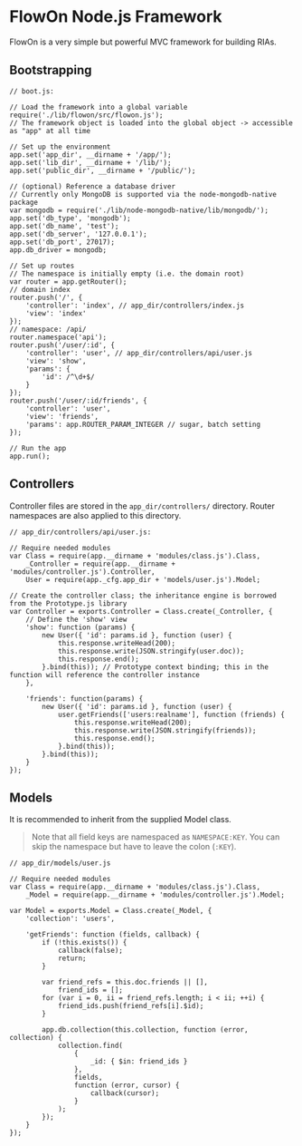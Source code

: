 # FlowOn Node.js Framework #

FlowOn is a very simple but powerful MVC framework for building RIAs.

## Bootstrapping ##

	// boot.js:

	// Load the framework into a global variable
	require('./lib/flowon/src/flowon.js');
	// The framework object is loaded into the global object -> accessible as "app" at all time

	// Set up the environment
	app.set('app_dir', __dirname + '/app/');
	app.set('lib_dir', __dirname + '/lib/');
	app.set('public_dir', __dirname + '/public/');

	// (optional) Reference a database driver
	// Currently only MongoDB is supported via the node-mongodb-native package
	var mongodb = require('./lib/node-mongodb-native/lib/mongodb/');
	app.set('db_type', 'mongodb');
	app.set('db_name', 'test');
	app.set('db_server', '127.0.0.1');
	app.set('db_port', 27017);
	app.db_driver = mongodb;

	// Set up routes
	// The namespace is initially empty (i.e. the domain root)
	var router = app.getRouter();
	// domain index
	router.push('/', {
		'controller': 'index', // app_dir/controllers/index.js
		'view': 'index'
	});
	// namespace: /api/
	router.namespace('api');
	router.push('/user/:id', {
		'controller': 'user', // app_dir/controllers/api/user.js
		'view': 'show',
		'params': {
			'id': /^\d+$/
		}
	});
	router.push('/user/:id/friends', {
		'controller': 'user',
		'view': 'friends',
		'params': app.ROUTER_PARAM_INTEGER // sugar, batch setting
	});

	// Run the app
	app.run();

## Controllers

Controller files are stored in the `app_dir/controllers/` directory. Router namespaces are also applied to this directory.

	// app_dir/controllers/api/user.js:

	// Require needed modules
	var Class = require(app.__dirname + 'modules/class.js').Class,
		_Controller = require(app.__dirname + 'modules/controller.js').Controller,
		User = require(app._cfg.app_dir + 'models/user.js').Model;

	// Create the controller class; the inheritance engine is borrowed from the Prototype.js library
	var Controller = exports.Controller = Class.create(_Controller, {
		// Define the 'show' view
		'show': function (params) {
			new User({ 'id': params.id }, function (user) {
				this.response.writeHead(200);
				this.response.write(JSON.stringify(user.doc));
				this.response.end();
			}.bind(this)); // Prototype context binding; this in the function will reference the controller instance
		},

		'friends': function(params) {
			new User({ 'id': params.id }, function (user) {
				user.getFriends(['users:realname'], function (friends) {
					this.response.writeHead(200);
					this.response.write(JSON.stringify(friends));
					this.response.end();
				}.bind(this));
			}.bind(this));
		}
	});

## Models

It is recommended to inherit from the supplied Model class.

> Note that all field keys are namespaced as `NAMESPACE:KEY`. You can skip the namespace but have to leave the colon (`:KEY`).

	// app_dir/models/user.js

	// Require needed modules
	var Class = require(app.__dirname + 'modules/class.js').Class,
		_Model = require(app.__dirname + 'modules/controller.js').Model;
	
	var Model = exports.Model = Class.create(_Model, {
		'collection': 'users',

		'getFriends': function (fields, callback) {
			if (!this.exists()) {
				callback(false);
				return;
			}

			var friend_refs = this.doc.friends || [],
				friend_ids = [];
			for (var i = 0, ii = friend_refs.length; i < ii; ++i) {
				friend_ids.push(friend_refs[i].$id);
			}

			app.db.collection(this.collection, function (error, collection) {
				collection.find(
					{
						_id: { $in: friend_ids }
					},
					fields,
					function (error, cursor) {
						callback(cursor);
					}
				);
			});
		}
	});

